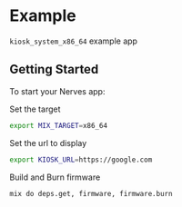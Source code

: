 # Example

`kiosk_system_x86_64` example app

## Getting Started

To start your Nerves app:

Set the target
```bash
export MIX_TARGET=x86_64
```

Set the url to display
```bash
export KIOSK_URL=https://google.com
```

Build and Burn firmware
```bash
mix do deps.get, firmware, firmware.burn
```
